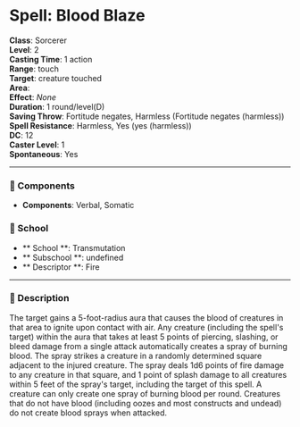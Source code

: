 
# Spell: Blood Blaze
**Class**: Sorcerer  
**Level**: 2  
**Casting Time**: 1 action  
**Range**: touch  
**Target**: creature touched  
**Area**:   
**Effect**: _None_  
**Duration**: 1 round/level(D)  
**Saving Throw**: Fortitude negates, Harmless (Fortitude negates (harmless))  
**Spell Resistance**: Harmless, Yes (yes (harmless))  
**DC**: 12  
**Caster Level**: 1  
**Spontaneous**: Yes

---

### 🔮 Components
- **Components**: Verbal, Somatic

### 🏫 School
- ** School **: Transmutation
- ** Subschool **: undefined
- ** Descriptor **: Fire
---

### 📜 Description
The target gains a 5-foot-radius aura that causes the blood of creatures in that area to ignite upon contact with air. Any creature (including the spell's target) within the aura that takes at least 5 points of piercing, slashing, or bleed damage from a single attack automatically creates a spray of burning blood. The spray strikes a creature in a randomly determined square adjacent to the injured creature. The spray deals 1d6 points of fire damage to any creature in that square, and 1 point of splash damage to all creatures within 5 feet of the spray's target, including the target of this spell. A creature can only create one spray of burning blood per round. Creatures that do not have blood (including oozes and most constructs and undead) do not create blood sprays when attacked.

